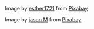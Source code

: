 Image by <a href="https://pixabay.com/users/esther1721-534895/?utm_source=link-attribution&amp;utm_medium=referral&amp;utm_campaign=image&amp;utm_content=503444">esther1721</a> from <a href="https://pixabay.com/?utm_source=link-attribution&amp;utm_medium=referral&amp;utm_campaign=image&amp;utm_content=503444">Pixabay</a>

Image by <a href="https://pixabay.com/users/twistedfrog-783422/?utm_source=link-attribution&amp;utm_medium=referral&amp;utm_campaign=image&amp;utm_content=1540116">jason M</a> from <a href="https://pixabay.com/?utm_source=link-attribution&amp;utm_medium=referral&amp;utm_campaign=image&amp;utm_content=1540116">Pixabay</a>